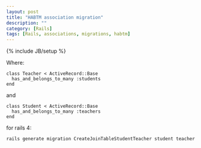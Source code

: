 ```yaml
---
layout: post
title: "HABTM association migration"
description: ""
category: [Rails]
tags: [Rails, associations, migrations, habtm]
---
```

{% include JB/setup %}

Where:

    class Teacher < ActiveRecord::Base
      has_and_belongs_to_many :students
    end

and

    class Student < ActiveRecord::Base
      has_and_belongs_to_many :teachers
    end

for rails 4:

    rails generate migration CreateJoinTableStudentTeacher student teacher
